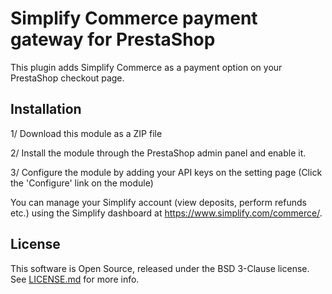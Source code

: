 
# Simplify Commerce payment gateway for PrestaShop

This plugin adds Simplify Commerce as a payment option on your PrestaShop checkout page.

## Installation
1/ Download this module as a ZIP file

2/ Install the module through the PrestaShop admin panel and enable it.

3/ Configure the module by adding your API keys on the setting page (Click the 'Configure' link on the module)

You can manage your Simplify account (view deposits, perform refunds etc.) using the Simplify dashboard at https://www.simplify.com/commerce/.

## License
This software is Open Source, released under the BSD 3-Clause license. See [LICENSE.md](LICENSE.md) for more info.
